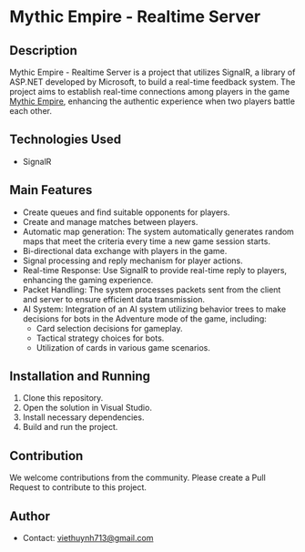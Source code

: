 # Mythic Empire - Realtime Server

## Description
Mythic Empire - Realtime Server is a project that utilizes SignalR, a library of ASP.NET developed by Microsoft, to build a real-time feedback system. The project aims to establish real-time connections among players in the game [Mythic Empire](https://github.com/viethuynh713/TowerDefense-Unity), enhancing the authentic experience when two players battle each other.

## Technologies Used
- SignalR

## Main Features
- Create queues and find suitable opponents for players.
- Create and manage matches between players.
- Automatic map generation: The system automatically generates random maps that meet the criteria every time a new game session starts.
- Bi-directional data exchange with players in the game.
- Signal processing and reply mechanism for player actions.
- Real-time Response: Use SignalR to provide real-time reply to players, enhancing the gaming experience.
- Packet Handling: The system processes packets sent from the client and server to ensure efficient data transmission.
- AI System: Integration of an AI system utilizing behavior trees to make decisions for bots in the Adventure mode of the game, including:
    - Card selection decisions for gameplay.
    - Tactical strategy choices for bots.
    - Utilization of cards in various game scenarios.


## Installation and Running
1. Clone this repository.
2. Open the solution in Visual Studio.
3. Install necessary dependencies.
4. Build and run the project.

## Contribution
We welcome contributions from the community. Please create a Pull Request to contribute to this project.

## Author
- Contact: viethuynh713@gmail.com
